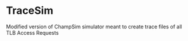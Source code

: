 # TraceSim

Modified version of ChampSim simulator meant to create trace files of all TLB Access Requests
